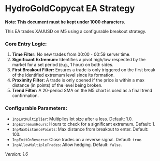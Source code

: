 # HydroGoldCopycat EA Strategy

**Note: This document must be kept under 1000 characters.**

This EA trades XAUUSD on M5 using a configurable breakout strategy.

### Core Entry Logic:
1.  **Time Filter:** No new trades from 00:00 - 00:59 server time.
2.  **Significant Extremum:** Identifies a pivot high/low respected by the market for a set period (e.g., 1 hour) on both sides.
3.  **First Breakout Filter:** Ensures a trade is only triggered on the first break of the identified extremum level since its formation.
4.  **Proximity Filter:** A trade is only opened if the price is within a max distance (in points) of the level being broken.
5.  **Trend Filter:** A 20-period SMA on the M5 chart is used as a final trend confirmation.

### Configurable Parameters:
*   `InpLotMultiplier`: Multiplies lot size after a loss. Default: 1.0.
*   `InpExtremumHours`: Hours to check for a significant extremum. Default: 1.
*   `InpMaxDistancePoints`: Max distance from breakout to enter. Default: 100.
*   `InpExitOnReverse`: Close trades on a reverse signal. Default: `true`.
*   `InpAllowMultipleTrades`: Allow hedging. Default: `false`.

*Version: 1.6*